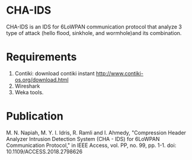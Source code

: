 # CHA-IDS

CHA-IDS is an IDS for 6LoWPAN communication protocol that analyze 3 type of attack (hello flood, sinkhole, and wormhole)and its 
combination.

# Requirements
1. Contiki: download contiki instant http://www.contiki-os.org/download.html
3. Wireshark
2. Weka tools.

# Publication
M. N. Napiah, M. Y. I. Idris, R. Ramli and I. Ahmedy, "Compression Header Analyzer Intrusion Detection System (CHA - IDS) for 6LoWPAN Communication Protocol," in IEEE Access, vol. PP, no. 99, pp. 1-1.
doi: 10.1109/ACCESS.2018.2798626

